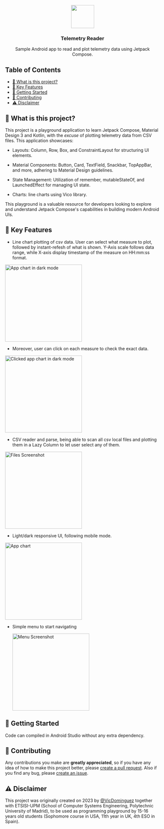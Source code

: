 <div align="center">
    <img src="app/src/main/play_store_512.png" width="75" height="75" />
    <h3 align="center">Telemetry Reader</h3>
    <p>Sample Android app to read and plot telemetry data using Jetpack Compose.</p>
</div>

## Table of Contents

- [🤔 What is this project?](#-what-is-this-project)
- [🎯 Key Features](#-key-features)
- [🚀 Getting Started](#-getting-started)
- [💙 Contributing](#-contributing)
- [ ⚠️ Disclaimer](#-disclaimer)

## 🤔 What is this project?

This project is a playground application to learn Jetpack Compose, Material Design 3 and Kotlin, with the *excuse* of plotting telemetry data from CSV files. This application showcases: 

- Layouts: Column, Row, Box, and ConstraintLayout for structuring UI elements.

- Material Components: Button, Card, TextField, Snackbar, TopAppBar, and more, adhering to Material Design guidelines.

- State Management: Utilization of remember, mutableStateOf, and LaunchedEffect for managing UI state.

- Charts: line charts using Vico library.

This playground is a valuable resource for developers looking to explore and understand Jetpack Compose's capabilities in building modern
Android UIs.

## 🎯 Key Features

- Line chart plotting of csv data. User can select what measure to plot, followed by instant-refesh of what is shown. Y-Axis scale follows data range, while X-axis display timestamp of the measure on HH:mm:ss format.

<img title="Dark chart" src="images/Dark chart.png" alt="App chart in dark mode" width="250" data-align="center">

- Moreover, user can click on each measure to check the exact data.

<img title="Dark chart clickable" src="images/Dark chart clickable.png" alt="Clicked app chart in dark mode" width="250" data-align="center">

- CSV reader and parse, being able to scan all csv local files and plotting them in a Lazy Column to let user select any of them.

<img title="Files" src="images/Files.png" alt="Files Screenshot" width="250" data-align="center">

- Light/dark responsive UI, following mobile mode.

<img title="Chart" src="images/Chart.png" alt="App chart" width="250" data-align="center">

- Simple menu to start navigating
  
  <img title="Menu" src="images/Menu.png" alt="Menu Screenshot" width="250" data-align="center">

## 🚀 Getting Started

Code can compiled in Android Studio without any extra dependency.

## 💙 Contributing

Any contributions you make are **greatly appreciated**, so if you have any idea of how to make this project better, please [create a pull request](https://github.com/VicDominguez/Telemetry-Reader/pulls). Also if you find any bug, please [create an issue](https://github.com/VicDominguez/Telemetry-Reader/issues/new).

## ⚠️ Disclaimer

This project was originally created on 2023 by [@VicDominguez](https://github.com/VicDominguez) together with ETSISI-UPM (School of Computer Systems Engineering, Polytechnic University of Madrid), to be used as programming playground by 15-16 years old students (Sophomore course in USA, 11th year in UK, 4th ESO in Spain).